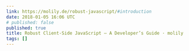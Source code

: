 ```yaml
---
link: https://molily.de/robust-javascript/#introduction
date: 2018-01-05 16:06 UTC
# published: false
published: true
title: Robust Client-Side JavaScript – A Developer’s Guide · molily
tags: []
---
```



